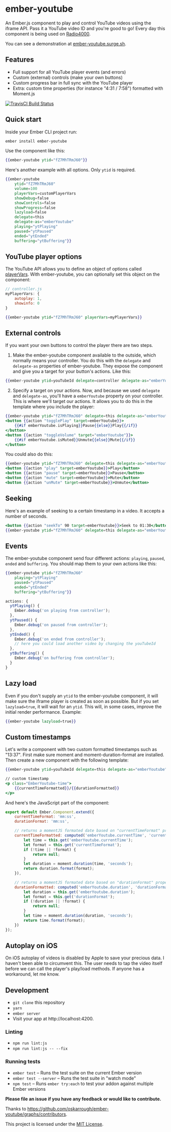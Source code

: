 # ember-youtube

An Ember.js component to play and control YouTube videos using the iframe API. Pass it a YouTube video ID and you're good to go! Every day this component is being used on [Radio4000](https://radio4000.com).

You can see a demonstration at [ember-youtube.surge.sh](http://ember-youtube.surge.sh).

## Features

- Full support for all YouTube player events (and errors)
- Custom (external) controls (make your own buttons)
- Custom progress bar in full sync with the YouTube player
- Extra: custom time properties (for instance "4:31 / 7:58") formatted with Moment.js

[![TravisCI Build Status][travis-badge]][travis-badge-url]

[travis-badge]: https://travis-ci.org/oskarrough/ember-youtube.svg?branch=master
[travis-badge-url]: https://travis-ci.org/oskarrough/ember-youtube


## Quick start

Inside your Ember CLI project run:

```bash
ember install ember-youtube
```

Use the component like this:

```hbs
{{ember-youtube ytid="fZ7MhTRmJ60"}}
```

Here's another example with all options. Only `ytid` is required.

```hbs
{{ember-youtube
	ytid="fZ7MhTRmJ60"
	volume=100
	playerVars=customPlayerVars
	showDebug=false
	showControls=false
	showProgress=false
	lazyload=false
	delegate=this
	delegate-as="emberYoutube"
	playing="ytPlaying"
	paused="ytPaused"
	ended="ytEnded"
	buffering="ytBuffering"}}
```

## YouTube player options

The YouTube API allows you to define an object of options called [playerVars](https://developers.google.com/youtube/player_parameters). With ember-youtube, you can optionally set this object on the component:

```javascript
// controller.js
myPlayerVars: {
	autoplay: 1,
	showinfo: 0
}
```

```hbs
{{ember-youtube ytid="fZ7MhTRmJ60" playerVars=myPlayerVars}}
```

## External controls

If you want your own buttons to control the player there are two steps.

1) Make the ember-youtube component available to the outside, which normally means your controller. You do this with the `delegate` and `delegate-as` properties of ember-youtube. They expose the component and give you a target for your button's actions. Like this:

```hbs
{{ember-youtube ytid=youTubeId delegate=controller delegate-as="emberYoutube"}}
```

2) Specify a target on your actions. Now, and because we used `delegate` and `delegate-as`, you'll have a `emberYoutube` property on your controller. This is where we'll target our actions. It allows you to do this in the template where you include the player:

```hbs
{{ember-youtube ytid="fZ7MhTRmJ60" delegate=this delegate-as="emberYoutube"}}
<button {{action "togglePlay" target=emberYoutube}}>
	{{#if emberYoutube.isPlaying}}Pause{{else}}Play{{/if}}
</button>
<button {{action "toggleVolume" target="emberYoutube"}}>
	{{#if emberYoutube.isMuted}}Unmute{{else}}Mute{{/if}}
</button>
```

You could also do this:

```hbs
{{ember-youtube ytid="fZ7MhTRmJ60" delegate=this delegate-as="emberYoutube"}}
<button {{action "play" target=emberYoutube}}>Play</button>
<button {{action "pause" target=emberYoutube}}>Pause</button>
<button {{action "mute" target=emberYoutube}}>Mute</button>
<button {{action "unMute" target=emberYoutube}}>Unmute</button>
```

## Seeking

Here's an example of seeking to a certain timestamp in a video. It accepts a number of seconds.

```hbs
<button {{action "seekTo" 90 target=emberYoutube}}>Seek to 01:30</button>
{{ember-youtube ytid="fZ7MhTRmJ60" delegate=this delegate-as="emberYoutube"}}
```

## Events

The ember-youtube component send four different actions: `playing`, `paused`, `ended` and `buffering`. You should map them to your own actions like this:

```hbs
{{ember-youtube ytid="fZ7MhTRmJ60"
	playing="ytPlaying"
	paused="ytPaused"
	ended="ytEnded"
	buffering="ytBuffering"}}
```

```JavaScript
actions: {
  ytPlaying() {
    Ember.debug('on playing from controller');
  },
  ytPaused() {
    Ember.debug('on paused from controller');
  },
  ytEnded() {
    Ember.debug('on ended from controller');
    // here you could load another video by changing the youTubeId
  },
  ytBuffering() {
    Ember.debug('on buffering from controller');
  }
}
```

## Lazy load

Even if you don't supply an `ytid` to the ember-youtube component, it will make sure the iframe player is created as soon as possible. But if you set `lazyload=true`, it will wait for an `ytid`. This will, in some cases, improve the initial render performance. Example:

```hbs
{{ember-youtube lazyload=true}}
```

## Custom timestamps

Let's write a component with two custom formatted timestamps such as "13:37". First make sure moment and moment-duration-format are installed. Then create a new component with the following template:

```hbs
{{ember-youtube ytid=youTubeId delegate=this delegate-as="emberYoutube"}}

// custom timestamp
<p class="EmberYoutube-time">
	{{currentTimeFormatted}}/{{durationFormatted}}
</p>
```

And here's the JavaScript part of the component:

```javascript
export default Ember.Component.extend({
	currentTimeFormat: 'mm:ss',
	durationFormat: 'mm:ss',

	// returns a momentJS formated date based on "currentTimeFormat" property
	currentTimeFormatted: computed('emberYoutube.currentTime', 'currentTimeFormat', function () {
		let time = this.get('emberYoutube.currentTime');
		let format = this.get('currentTimeFormat');
		if (!time || !format) {
			return null;
		}
		let duration = moment.duration(time, 'seconds');
		return duration.format(format);
	}),

	// returns a momentJS formated date based on "durationFormat" property
	durationFormatted: computed('emberYoutube.duration', 'durationFormat', function () {
		let duration = this.get('emberYoutube.duration');
		let format = this.get('durationFormat');
		if (!duration || !format) {
			return null;
		}
		let time = moment.duration(duration, 'seconds');
		return time.format(format);
	})
});
```

## Autoplay on iOS

On iOS autoplay of videos is disabled by Apple to save your precious data. I haven't been able to circumvent this. The user needs to tap the video itself before we can call the player's play/load methods. If anyone has a workaround, let me know.

## Development

* `git clone` this repository
* `yarn` 
* `ember server`
* Visit your app at http://localhost:4200.

### Linting

* `npm run lint:js`
* `npm run lint:js -- --fix`

### Running tests

* `ember test` – Runs the test suite on the current Ember version
* `ember test --server` – Runs the test suite in "watch mode"
* `npm test` – Runs `ember try:each` to test your addon against multiple Ember versions

**Please file an issue if you have any feedback or would like to contribute.**

Thanks to https://github.com/oskarrough/ember-youtube/graphs/contributors.

This project is licensed under the [MIT License](LICENSE.md).
